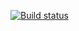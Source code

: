 [![Build status](https://ci.appveyor.com/api/projects/status/7465tax62jlxoy8q?svg=true)](https://ci.appveyor.com/project/GromakMaxim/ahj-drag-and-drop)
